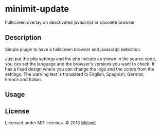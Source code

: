 minimit-update
==============

Fullscreen overlay on deactivated javascript or obsolete browser

Description
-------
Simple plugin to have a fullscreen browser and javascript detection.

Just put the php settings and the php include as shown in the source code, you can set the language and the browser's versions you want to check.
It has a fixed design where you can change the logo and the colors from the settings. The warning text is translated to English, Spagnish, German, French and Italian.

Usage
-------


License
-------
Licensed under MIT licenses.
© 2013 [Minimit](http://www.minimit.com)

